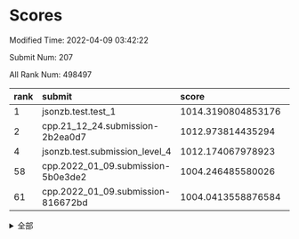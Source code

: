 # Scores

Modified Time: 2022-04-09 03:42:22

Submit Num: 207

All Rank Num: 498497

| rank |               submit               |       score        |       sigma        | pk_num |
| :--- | :--------------------------------- | :----------------- | :----------------- | :----- |
| 1    | jsonzb.test.test_1                 | 1014.3190804853176 | 0.8561620840872187 | 9631   |
| 2    | cpp.21_12_24.submission-2b2ea0d7   | 1012.973814435294  | 0.7781165761752449 | 9637   |
| 4    | jsonzb.test.submission_level_4     | 1012.174067978923  | 0.809202897215649  | 9630   |
| 58   | cpp.2022_01_09.submission-5b0e3de2 | 1004.246485580026  | 0.7145262999252434 | 9631   |
| 61   | cpp.2022_01_09.submission-816672bd | 1004.0413558876584 | 0.7191844044640643 | 9633   |


<details>
<summary>全部</summary>

| rank |                 submit                 |       score        |       sigma        | pk_num |
| :--- | :------------------------------------- | :----------------- | :----------------- | :----- |
| 1    | jsonzb.test.test_1                     | 1014.3190804853176 | 0.8561620840872187 | 9631   |
| 2    | cpp.21_12_24.submission-2b2ea0d7       | 1012.973814435294  | 0.7781165761752449 | 9637   |
| 3    | gobigger.level_3.submission_level_3_27 | 1012.3879058074154 | 0.778640782186475  | 9635   |
| 4    | jsonzb.test.submission_level_4         | 1012.174067978923  | 0.809202897215649  | 9630   |
| 5    | gobigger.level_3.submission_level_3_29 | 1011.8977869714931 | 0.7910874449459231 | 9633   |
| 6    | gobigger.level_3.submission_level_3_41 | 1011.8550592648685 | 0.7666648601336711 | 9637   |
| 7    | gobigger.level_3.submission_level_3_46 | 1011.4753907901904 | 0.7870518491934537 | 9634   |
| 8    | gobigger.level_3.submission_level_3_36 | 1011.1783514837168 | 0.7860706606546992 | 9633   |
| 9    | gobigger.level_3.submission_level_3_30 | 1010.9663713418813 | 0.7521168172305835 | 9638   |
| 10   | gobigger.level_3.submission_level_3_37 | 1010.7236841612441 | 0.8074361440992777 | 9638   |
| 11   | gobigger.level_3.submission_level_3_12 | 1010.6818940327402 | 0.7739103485421893 | 9634   |
| 12   | gobigger.level_3.submission_level_3_45 | 1010.6043104278257 | 0.7360067120739292 | 9631   |
| 13   | gobigger.level_3.submission_level_3_25 | 1010.5918171948674 | 0.7680563678647736 | 9634   |
| 14   | gobigger.level_3.submission_level_3_10 | 1010.5710508330025 | 0.7630103081639131 | 9632   |
| 15   | gobigger.level_3.submission_level_3_28 | 1010.4029832950977 | 0.7727010218224193 | 9629   |
| 16   | gobigger.level_3.submission_level_3_1  | 1010.3601259954    | 0.7893949790556262 | 9631   |
| 17   | gobigger.level_3.submission_level_3_47 | 1010.3595407582369 | 0.7906693065353217 | 9635   |
| 18   | gobigger.level_3.submission_level_3_44 | 1010.3376670251788 | 0.7527733752527902 | 9638   |
| 19   | gobigger.level_3.submission_level_3_19 | 1010.2815830687326 | 0.7540028460352828 | 9636   |
| 20   | gobigger.level_3.submission_level_3_22 | 1010.2329895146025 | 0.7535059715943246 | 9632   |
| 21   | gobigger.level_3.submission_level_3_40 | 1010.1471514778448 | 0.7733327254601654 | 9633   |
| 22   | gobigger.level_3.submission_level_3_34 | 1010.0882291725763 | 0.7487569063883447 | 9632   |
| 23   | gobigger.level_3.submission_level_3_42 | 1010.0309822083708 | 0.759211970470338  | 9635   |
| 24   | gobigger.level_3.submission_level_3_26 | 1010.0002457805954 | 0.7654722731916996 | 9633   |
| 25   | gobigger.level_3.submission_level_3_7  | 1009.9682465540725 | 0.7510711003697591 | 9629   |
| 26   | gobigger.level_3.submission_level_3_18 | 1009.9354670315022 | 0.756967585492042  | 9633   |
| 27   | gobigger.level_3.submission_level_3_15 | 1009.8934150877554 | 0.7628669747259137 | 9631   |
| 28   | gobigger.level_3.submission_level_3_49 | 1009.8815511963951 | 0.7537431957664316 | 9633   |
| 29   | gobigger.level_3.submission_level_3_2  | 1009.8711309500557 | 0.7515215066513501 | 9632   |
| 30   | gobigger.level_3.submission_level_3_8  | 1009.8336132711515 | 0.7511541419576786 | 9633   |
| 31   | gobigger.level_3.submission_level_3_39 | 1009.8087125470146 | 0.7633839379804075 | 9632   |
| 32   | gobigger.level_3.submission_level_3_13 | 1009.7800940243195 | 0.7667493632063439 | 9632   |
| 33   | gobigger.level_3.submission_level_3_23 | 1009.7402138256102 | 0.7349361662517171 | 9632   |
| 34   | gobigger.level_3.submission_level_3_3  | 1009.6234229643565 | 0.7348968326085432 | 9637   |
| 35   | gobigger.level_3.submission_level_3_35 | 1009.5640669021838 | 0.7590804376114524 | 9634   |
| 36   | gobigger.level_3.submission_level_3_38 | 1009.5543830218978 | 0.7635456109083739 | 9630   |
| 37   | gobigger.level_3.submission_level_3_16 | 1009.5097143282585 | 0.7848031268452688 | 9635   |
| 38   | gobigger.level_3.submission_level_3_33 | 1009.4853877258581 | 0.7443171873285591 | 9632   |
| 39   | gobigger.level_3.submission_level_3_9  | 1009.4511075558744 | 0.7396431746442736 | 9630   |
| 40   | gobigger.level_3.submission_level_3_5  | 1009.3539140548836 | 0.7661111677735172 | 9629   |
| 41   | gobigger.level_3.submission_level_3_20 | 1009.3368080526496 | 0.7370606301438782 | 9630   |
| 42   | gobigger.level_3.submission_level_3_4  | 1009.1436868480639 | 0.7487015230321801 | 9630   |
| 43   | gobigger.level_3.submission_level_3_11 | 1009.1014505317835 | 0.748273684901608  | 9633   |
| 44   | gobigger.level_3.submission_level_3_24 | 1009.0538577159195 | 0.753264128351179  | 9635   |
| 45   | gobigger.level_3.submission_level_3_17 | 1009.0446787316337 | 0.7427215641463141 | 9628   |
| 46   | gobigger.level_3.submission_level_3_6  | 1009.0379155717796 | 0.7455418355774817 | 9634   |
| 47   | gobigger.level_3.submission_level_3_14 | 1009.0326600806139 | 0.741292651220081  | 9633   |
| 48   | gobigger.level_3.submission_level_3_43 | 1008.9955678324475 | 0.7391141704112939 | 9634   |
| 49   | gobigger.level_3.submission_level_3_21 | 1008.9749401007003 | 0.7317693359500794 | 9630   |
| 50   | gobigger.level_3.submission_level_3_32 | 1008.8427699153527 | 0.7429101316297624 | 9634   |
| 51   | gobigger.level_3.submission_level_3_48 | 1008.433192630925  | 0.7345034971421286 | 9628   |
| 52   | gobigger.level_3.submission_level_3_31 | 1008.3630008565209 | 0.75461671266652   | 9635   |
| 53   | gobigger.level_3.submission_level_3_0  | 1007.5301327458806 | 0.7350561128917663 | 9635   |
| 54   | gobigger.level_1.submission_level_1_17 | 1004.8817521850222 | 0.7163881854472764 | 9631   |
| 55   | gobigger.level_1.submission_level_1_19 | 1004.5425697402485 | 0.716887265555412  | 9637   |
| 56   | gobigger.level_1.submission_level_1_38 | 1004.4162872430576 | 0.7092913650047049 | 9633   |
| 57   | gobigger.level_1.submission_level_1_32 | 1004.3111468234683 | 0.7208625598995447 | 9632   |
| 58   | cpp.2022_01_09.submission-5b0e3de2     | 1004.246485580026  | 0.7145262999252434 | 9631   |
| 59   | gobigger.level_1.submission_level_1_33 | 1004.1019195394414 | 0.7153181743976832 | 9638   |
| 60   | gobigger.level_1.submission_level_1_41 | 1004.0847811542411 | 0.719613211070319  | 9629   |
| 61   | cpp.2022_01_09.submission-816672bd     | 1004.0413558876584 | 0.7191844044640643 | 9633   |
| 62   | gobigger.level_1.submission_level_1_37 | 1004.030744913853  | 0.722399059434197  | 9635   |
| 63   | gobigger.level_1.submission_level_1_23 | 1004.0225914819699 | 0.7194800504018808 | 9631   |
| 64   | gobigger.level_1.submission_level_1_34 | 1003.9903001131705 | 0.7106171615748936 | 9633   |
| 65   | gobigger.level_1.submission_level_1_47 | 1003.9883547277817 | 0.7132586720305967 | 9637   |
| 66   | gobigger.level_1.submission_level_1_49 | 1003.9762268166194 | 0.7162951772592833 | 9622   |
| 67   | gobigger.level_1.submission_level_1_31 | 1003.9216090154686 | 0.7161816359704857 | 9629   |
| 68   | gobigger.level_1.submission_level_1_45 | 1003.9043881818909 | 0.721980576282408  | 9633   |
| 69   | gobigger.level_1.submission_level_1_11 | 1003.8578504906266 | 0.713912394367437  | 9634   |
| 70   | gobigger.level_1.submission_level_1_36 | 1003.722815378984  | 0.7022041175997624 | 9633   |
| 71   | gobigger.level_1.submission_level_1_22 | 1003.7023014487792 | 0.7221960109407152 | 9631   |
| 72   | gobigger.level_1.submission_level_1_30 | 1003.7017140903994 | 0.7126793349438603 | 9633   |
| 73   | gobigger.level_1.submission_level_1_29 | 1003.698851960357  | 0.7230418862741494 | 9630   |
| 74   | gobigger.level_1.submission_level_1_20 | 1003.6867046310512 | 0.7260568484865622 | 9630   |
| 75   | gobigger.level_1.submission_level_1_6  | 1003.6358959910211 | 0.714249350944105  | 9634   |
| 76   | gobigger.level_1.submission_level_1_40 | 1003.618533318886  | 0.7235043160372534 | 9630   |
| 77   | gobigger.level_1.submission_level_1_14 | 1003.5869279531834 | 0.7126660141432669 | 9630   |
| 78   | gobigger.level_1.submission_level_1_2  | 1003.5831563797157 | 0.7230334128876915 | 9630   |
| 79   | gobigger.level_1.submission_level_1_28 | 1003.5562918563718 | 0.7217249399820131 | 9631   |
| 80   | gobigger.level_1.submission_level_1_10 | 1003.3842746498957 | 0.7093372014260748 | 9633   |
| 81   | gobigger.level_1.submission_level_1_48 | 1003.3786384702395 | 0.7183204909654866 | 9634   |
| 82   | gobigger.level_1.submission_level_1_42 | 1003.339976027563  | 0.7085672563276604 | 9633   |
| 83   | gobigger.level_1.submission_level_1_8  | 1003.2973255965173 | 0.7189769331012894 | 9631   |
| 84   | gobigger.level_1.submission_level_1_35 | 1003.2391199418772 | 0.713464153500251  | 9635   |
| 85   | gobigger.level_1.submission_level_1_18 | 1003.2162851042345 | 0.7108750449412259 | 9636   |
| 86   | gobigger.level_1.submission_level_1_46 | 1003.2038352665313 | 0.7106876028349636 | 9634   |
| 87   | gobigger.level_1.submission_level_1_16 | 1003.1209652456938 | 0.7108417342970696 | 9634   |
| 88   | gobigger.level_1.submission_level_1_7  | 1003.0905706157247 | 0.7165665934606793 | 9631   |
| 89   | gobigger.level_1.submission_level_1_27 | 1002.9206213900328 | 0.7193488565293525 | 9630   |
| 90   | gobigger.level_1.submission_level_1_26 | 1002.9120396410766 | 0.7095563244167001 | 9634   |
| 91   | gobigger.level_1.submission_level_1_12 | 1002.8140153347464 | 0.7095740315274602 | 9633   |
| 92   | gobigger.level_1.submission_level_1_4  | 1002.7935658394962 | 0.7131418217076911 | 9630   |
| 93   | gobigger.level_1.submission_level_1_25 | 1002.7536396350844 | 0.7141739045950292 | 9630   |
| 94   | gobigger.level_1.submission_level_1_3  | 1002.6937963605803 | 0.7106108277964331 | 9633   |
| 95   | gobigger.level_1.submission_level_1_44 | 1002.6853855725739 | 0.714708122286336  | 9630   |
| 96   | gobigger.level_1.submission_level_1_0  | 1002.6434700903682 | 0.7076915622663014 | 9635   |
| 97   | gobigger.level_1.submission_level_1_9  | 1002.5907425822145 | 0.7120070241015143 | 9626   |
| 98   | gobigger.level_1.submission_level_1_39 | 1002.5862459061419 | 0.7079515035030665 | 9638   |
| 99   | gobigger.level_1.submission_level_1_21 | 1002.5736736861094 | 0.7204684379445196 | 9640   |
| 100  | gobigger.level_1.submission_level_1_5  | 1002.2454424744175 | 0.7137553849119016 | 9636   |
| 101  | gobigger.level_1.submission_level_1_1  | 1002.2409385719383 | 0.7080362321333536 | 9635   |
| 102  | gobigger.level_1.submission_level_1_24 | 1002.2051547594075 | 0.7131596389176807 | 9635   |
| 103  | gobigger.level_1.submission_level_1_43 | 1001.917991096094  | 0.7023281126983022 | 9635   |
| 104  | gobigger.level_1.submission_level_1_15 | 1001.8917332258101 | 0.7097002819982375 | 9634   |
| 105  | gobigger.level_1.submission_level_1_13 | 1001.3623803903756 | 0.7124522206419227 | 9629   |
| 106  | gobigger.random.submission_random_23   | 997.804690656302   | 0.6942529856509229 | 9636   |
| 107  | gobigger.random.submission_random_17   | 997.4083979455052  | 0.7033994469750885 | 9636   |
| 108  | gobigger.random.submission_random_25   | 997.4010268641618  | 0.7136348754644947 | 9630   |
| 109  | gobigger.random.submission_random_39   | 997.143162053641   | 0.7147458958166066 | 9631   |
| 110  | gobigger.random.submission_random_1    | 997.0064421871643  | 0.7073108582194965 | 9636   |
| 111  | gobigger.random.submission_random_47   | 996.9278163104058  | 0.700785895507731  | 9631   |
| 112  | gobigger.random.submission_random_22   | 996.8900544654837  | 0.709272469875868  | 9635   |
| 113  | gobigger.random.submission_random_35   | 996.8643198952384  | 0.7163915011246166 | 9637   |
| 114  | gobigger.random.submission_random_20   | 996.7762927236823  | 0.7120504820623212 | 9634   |
| 115  | gobigger.random.submission_random_13   | 996.7185391868933  | 0.7080341520206281 | 9635   |
| 116  | gobigger.random.submission_random_46   | 996.7070513795285  | 0.7103497795354377 | 9631   |
| 117  | gobigger.random.submission_random_34   | 996.6927599266232  | 0.6906795312586119 | 9636   |
| 118  | gobigger.random.submission_random_3    | 996.679063418553   | 0.7035373147719598 | 9633   |
| 119  | gobigger.random.submission_random_4    | 996.6647049924845  | 0.7005692914527543 | 9634   |
| 120  | gobigger.random.submission_random_14   | 996.5813150142159  | 0.6992349688079156 | 9631   |
| 121  | gobigger.random.submission_random_19   | 996.5541318310957  | 0.7019423556097804 | 9631   |
| 122  | gobigger.random.submission_random_32   | 996.4793187534626  | 0.707593063146584  | 9631   |
| 123  | gobigger.random.submission_random_36   | 996.4753658899695  | 0.7024954319835132 | 9634   |
| 124  | gobigger.random.submission_random_11   | 996.4135335339126  | 0.7127037940123935 | 9632   |
| 125  | gobigger.random.submission_random_42   | 996.3638625303339  | 0.7106603092039228 | 9634   |
| 126  | gobigger.random.submission_random_41   | 996.334283204572   | 0.7079304285293758 | 9633   |
| 127  | gobigger.random.submission_random_43   | 996.2456022166716  | 0.7082737411550216 | 9632   |
| 128  | gobigger.random.submission_random_29   | 996.2377782543513  | 0.7052655560850272 | 9631   |
| 129  | gobigger.random.submission_random_8    | 996.2199858471522  | 0.7110406996081389 | 9629   |
| 130  | gobigger.random.submission_random_30   | 996.0901179181665  | 0.7194327005109817 | 9632   |
| 131  | gobigger.random.submission_random_15   | 996.0873497118713  | 0.7091223082282049 | 9636   |
| 132  | gobigger.random.submission_random_44   | 996.0623973962178  | 0.7101165314533039 | 9631   |
| 133  | gobigger.random.submission_random_26   | 996.0384705713296  | 0.7027791258800153 | 9637   |
| 134  | gobigger.random.submission_random_37   | 995.950808208107   | 0.7208802075362474 | 9635   |
| 135  | gobigger.random.submission_random_31   | 995.9438757450838  | 0.7280779841118588 | 9633   |
| 136  | gobigger.random.submission_random_9    | 995.8970372655568  | 0.7260146626281279 | 9631   |
| 137  | gobigger.random.submission_random_49   | 995.8927850669784  | 0.7221413722039755 | 9631   |
| 138  | gobigger.random.submission_random_2    | 995.8599544377129  | 0.7055945412774202 | 9626   |
| 139  | gobigger.random.submission_random_28   | 995.858429750865   | 0.7111680799521404 | 9636   |
| 140  | gobigger.random.submission_random_48   | 995.7975219742351  | 0.7166869605968961 | 9636   |
| 141  | gobigger.random.submission_random_24   | 995.7742177926665  | 0.7178210403931088 | 9637   |
| 142  | gobigger.random.submission_random_18   | 995.7724805097993  | 0.7110032388994975 | 9632   |
| 143  | gobigger.random.submission_random_10   | 995.7293390206474  | 0.7019495983560343 | 9633   |
| 144  | gobigger.random.submission_random_27   | 995.7064012350967  | 0.6985491241019077 | 9631   |
| 145  | gobigger.random.submission_random_16   | 995.6472289333444  | 0.699961204340196  | 9636   |
| 146  | gobigger.random.submission_random_7    | 995.6086024226761  | 0.7176265654234639 | 9634   |
| 147  | gobigger.random.submission_random_5    | 995.5591046051728  | 0.7002625001096654 | 9628   |
| 148  | gobigger.random.submission_random_6    | 995.5353721486902  | 0.7116393304259481 | 9634   |
| 149  | gobigger.random.submission_random_21   | 995.3318942202841  | 0.727101247162684  | 9634   |
| 150  | gobigger.random.submission_random_0    | 995.2331407682179  | 0.7168201262371792 | 9638   |
| 151  | gobigger.random.submission_random_38   | 995.1727748133032  | 0.7158001188172688 | 9634   |
| 152  | gobigger.random.submission_random_40   | 995.1199884724155  | 0.7098014673881656 | 9628   |
| 153  | gobigger.random.submission_random_33   | 994.9274075806679  | 0.705880564861571  | 9633   |
| 154  | gobigger.random.submission_random_45   | 994.9109722778577  | 0.7301166767809674 | 9632   |
| 155  | gobigger.level_2.submission_level_2_16 | 994.4159097270251  | 0.7239248941018571 | 9630   |
| 156  | gobigger.level_2.submission_level_2_3  | 994.384716313002   | 0.7423975131371896 | 9633   |
| 157  | gobigger.level_2.submission_level_2_4  | 994.0204645872052  | 0.7312438640629579 | 9641   |
| 158  | gobigger.random.submission_random_12   | 994.0124440365098  | 0.7097333915825139 | 9629   |
| 159  | gobigger.level_2.submission_level_2_18 | 993.3855977429283  | 0.7334593811148507 | 9631   |
| 160  | gobigger.level_2.submission_level_2_31 | 993.2755371597729  | 0.7402932506149943 | 9632   |
| 161  | gobigger.level_2.submission_level_2_24 | 993.1572072947016  | 0.7344012956786987 | 9633   |
| 162  | gobigger.level_2.submission_level_2_19 | 993.1217546104049  | 0.7421746072277203 | 9632   |
| 163  | gobigger.level_2.submission_level_2_20 | 993.1101070334714  | 0.7301365332585047 | 9638   |
| 164  | gobigger.level_2.submission_level_2_42 | 992.9156990631716  | 0.734401519388481  | 9631   |
| 165  | gobigger.level_2.submission_level_2_41 | 992.7216235071003  | 0.7448068088228228 | 9634   |
| 166  | gobigger.level_2.submission_level_2_44 | 992.7151198991768  | 0.7312370922711072 | 9633   |
| 167  | gobigger.level_2.submission_level_2_21 | 992.5626875610403  | 0.7234470752081309 | 9635   |
| 168  | gobigger.level_2.submission_level_2_39 | 992.5469893281252  | 0.7379075643222355 | 9635   |
| 169  | gobigger.level_2.submission_level_2_33 | 992.54516690849    | 0.7345339276131604 | 9631   |
| 170  | gobigger.level_2.submission_level_2_9  | 992.5384114257494  | 0.7321074453784853 | 9631   |
| 171  | gobigger.level_2.submission_level_2_0  | 992.5369529024739  | 0.7581127935464224 | 9630   |
| 172  | gobigger.level_2.submission_level_2_47 | 992.5096966739238  | 0.7361606368159807 | 9638   |
| 173  | gobigger.level_2.submission_level_2_22 | 992.5051915818754  | 0.7425344796520761 | 9632   |
| 174  | gobigger.level_2.submission_level_2_1  | 992.4956161757995  | 0.7383256838456064 | 9631   |
| 175  | gobigger.level_2.submission_level_2_23 | 992.4875578734004  | 0.7408069819773175 | 9632   |
| 176  | gobigger.level_2.submission_level_2_12 | 992.479001258204   | 0.7411252298196677 | 9633   |
| 177  | gobigger.level_2.submission_level_2_25 | 992.4180268568234  | 0.7399004427716661 | 9635   |
| 178  | gobigger.level_2.submission_level_2_29 | 992.3504335762019  | 0.734936428825562  | 9631   |
| 179  | gobigger.level_2.submission_level_2_45 | 992.2876110105813  | 0.7434803009225003 | 9637   |
| 180  | gobigger.level_2.submission_level_2_5  | 992.2607563920789  | 0.757573584055251  | 9634   |
| 181  | gobigger.level_2.submission_level_2_27 | 992.2162764737958  | 0.7392521846634199 | 9628   |
| 182  | gobigger.level_2.submission_level_2_17 | 992.2059014000309  | 0.7517367803051241 | 9628   |
| 183  | gobigger.level_2.submission_level_2_10 | 992.1528819062422  | 0.7537083848290794 | 9633   |
| 184  | gobigger.level_2.submission_level_2_7  | 992.0280274012447  | 0.7394907699435925 | 9631   |
| 185  | gobigger.level_2.submission_level_2_48 | 991.9736754927031  | 0.7457298429779171 | 9632   |
| 186  | gobigger.level_2.submission_level_2_46 | 991.7747071498801  | 0.7557452811650371 | 9633   |
| 187  | gobigger.level_2.submission_level_2_36 | 991.6938497788694  | 0.7396121641939616 | 9623   |
| 188  | gobigger.level_2.submission_level_2_13 | 991.6418569334282  | 0.7416112429065144 | 9633   |
| 189  | gobigger.level_2.submission_level_2_37 | 991.6048461666799  | 0.7607084163519505 | 9634   |
| 190  | gobigger.level_2.submission_level_2_40 | 991.584380190299   | 0.7602833702148721 | 9636   |
| 191  | gobigger.level_2.submission_level_2_34 | 991.5427318437087  | 0.7287236524809135 | 9634   |
| 192  | gobigger.level_2.submission_level_2_32 | 991.5207054002985  | 0.7513137101499795 | 9630   |
| 193  | gobigger.level_2.submission_level_2_6  | 991.3438845407343  | 0.7784354725772316 | 9632   |
| 194  | gobigger.level_2.submission_level_2_11 | 991.3377277404284  | 0.7519500837242334 | 9632   |
| 195  | gobigger.level_2.submission_level_2_28 | 991.2536271841207  | 0.7536882041770903 | 9630   |
| 196  | gobigger.level_2.submission_level_2_8  | 991.2474814622482  | 0.7431850053860181 | 9630   |
| 197  | gobigger.level_2.submission_level_2_49 | 991.1662196916845  | 0.7502035260836254 | 9633   |
| 198  | gobigger.level_2.submission_level_2_26 | 991.1405826044472  | 0.7506166309782906 | 9633   |
| 199  | gobigger.level_2.submission_level_2_14 | 991.0997186281958  | 0.7592806592725262 | 9636   |
| 200  | gobigger.level_2.submission_level_2_43 | 991.0206991803327  | 0.7581458304617351 | 9631   |
| 201  | gobigger.level_2.submission_level_2_30 | 990.8874742703816  | 0.770198276134198  | 9635   |
| 202  | gobigger.level_2.submission_level_2_2  | 990.8672549624556  | 0.7683762076945333 | 9632   |
| 203  | gobigger.level_2.submission_level_2_15 | 990.8261617566842  | 0.7457183884135684 | 9632   |
| 204  | gobigger.level_2.submission_level_2_38 | 990.6269863161955  | 0.7761877483381819 | 9635   |
| 205  | gobigger.level_2.submission_level_2_35 | 990.5258790177538  | 0.7631129040712027 | 9636   |
| 206  | gobigger.none.submission_none_0        | 976.2587173510015  | 1.4154025496306224 | 9633   |
| 207  | gobigger.none.submission_none_1        | 976.0119295563143  | 1.4306200005483996 | 9635   |

</details>